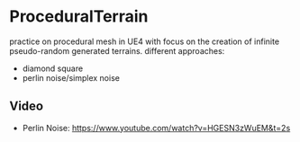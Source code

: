 # ProceduralTerrain
practice on procedural mesh in UE4 with focus on the creation of infinite pseudo-random generated terrains.
different approaches:
-   diamond square
-   perlin noise/simplex noise

## Video
- Perlin Noise: https://www.youtube.com/watch?v=HGESN3zWuEM&t=2s
